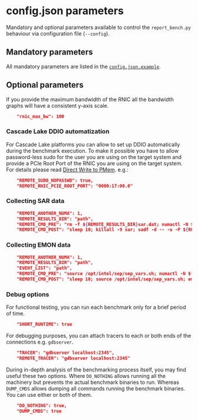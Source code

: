 # config.json parameters

Mandatory and optional parameters available to control the `report_bench.py` behaviour via configuration file (`--config`).

## Mandatory parameters

All mandatory parameters are listed in the [`config.json.example`](./config.json.example).

## Optional parameters

If you provide the maximum bandwidth of the RNIC all the bandwidth graphs will have a consistent y-axis scale.

```json
    "rnic_max_bw": 100
```

### Cascade Lake DDIO automatization

For Cascade Lake platforms you can allow to set up DDIO automatically during the benchmark execution. To make it possible you have to allow password-less sudo for the user you are using on the target system and provide a PCIe Root Port of the RNIC you are using on the target system. For details please read [Direct Write to PMem][direct-write]. e.g.:

```json
    "REMOTE_SUDO_NOPASSWD": true,
    "REMOTE_RNIC_PCIE_ROOT_PORT": "0000:17:00.0"
```

[direct-write]: https://pmem.io/rpma/documentation/basic-direct-write-to-pmem.html

### Collecting SAR data

```json
    "REMOTE_ANOTHER_NUMA": 1,
    "REMOTE_RESULTS_DIR": "path",
    "REMOTE_CMD_PRE": "rm -f ${REMOTE_RESULTS_DIR}sar.dat; numactl -N ${REMOTE_ANOTHER_NUMA} sar -u -P ${REMOTE_JOB_NUMA_CPULIST} -o ${REMOTE_RESULTS_DIR}sar.dat 5 > /dev/null",
    "REMOTE_CMD_POST": "sleep 10; killall -9 sar; sadf -d -- -u -P ${REMOTE_JOB_NUMA_CPULIST} ${REMOTE_RESULTS_DIR}sar.dat > ${REMOTE_RESULTS_DIR}sar_${RUN_NAME}.csv"
```

### Collecting EMON data

```json
    "REMOTE_ANOTHER_NUMA": 1,
    "REMOTE_RESULTS_DIR": "path",
    "EVENT_LIST": "path",
    "REMOTE_CMD_PRE": "source /opt/intel/sep/sep_vars.sh; numactl -N ${REMOTE_ANOTHER_NUMA} emon -i ${EVENT_LIST} > ${REMOTE_RESULTS_DIR}${RUN_NAME}_emon.dat",
    "REMOTE_CMD_POST": "sleep 10; source /opt/intel/sep/sep_vars.sh; emon -stop"
```

### Debug options

For functional testing, you can run each benchmark only for a brief period of time.

```json
    "SHORT_RUNTIME": true
```

For debugging purposes, you can attach tracers to each or both ends of the connections e.g. `gdbserver`.

```json
    "TRACER": "gdbserver localhost:2345",
    "REMOTE_TRACER": "gdbserver localhost:2345"
```

During in-depth analysis of the benchmarking process itself, you may find useful these two options. Where `DO_NOTHING` allows running all the machinery but prevents the actual benchmark binaries to run. Whereas `DUMP_CMDS` allows dumping all commands running the benchmark binaries. You can use either or both of them.

```json
    "DO_NOTHING": true,
    "DUMP_CMDS": true
```
